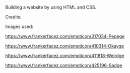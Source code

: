 Building a website by using HTML and CSS.

Credits:

Images used:

https://www.frankerfacez.com/emoticon/317034-Pepege

https://www.frankerfacez.com/emoticon/410314-Okayge

https://www.frankerfacez.com/emoticon/411818-Weirdge

https://www.frankerfacez.com/emoticon/425196-Sadge
